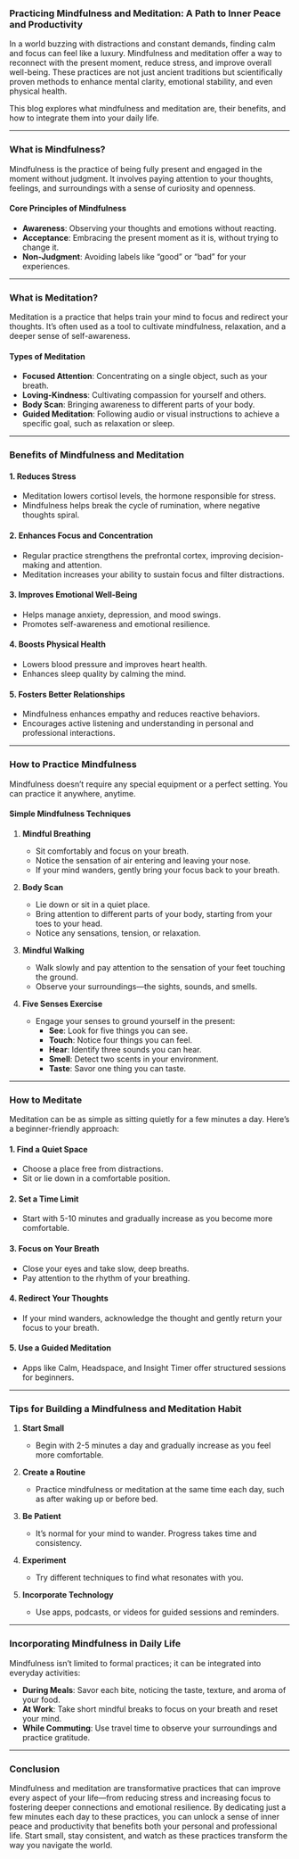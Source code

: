 ### **Practicing Mindfulness and Meditation: A Path to Inner Peace and Productivity**

In a world buzzing with distractions and constant demands, finding calm and focus can feel like a luxury. Mindfulness and meditation offer a way to reconnect with the present moment, reduce stress, and improve overall well-being. These practices are not just ancient traditions but scientifically proven methods to enhance mental clarity, emotional stability, and even physical health.

This blog explores what mindfulness and meditation are, their benefits, and how to integrate them into your daily life.

---

### **What is Mindfulness?**

Mindfulness is the practice of being fully present and engaged in the moment without judgment. It involves paying attention to your thoughts, feelings, and surroundings with a sense of curiosity and openness.

#### **Core Principles of Mindfulness**
- **Awareness**: Observing your thoughts and emotions without reacting.
- **Acceptance**: Embracing the present moment as it is, without trying to change it.
- **Non-Judgment**: Avoiding labels like “good” or “bad” for your experiences.

---

### **What is Meditation?**

Meditation is a practice that helps train your mind to focus and redirect your thoughts. It’s often used as a tool to cultivate mindfulness, relaxation, and a deeper sense of self-awareness.

#### **Types of Meditation**
- **Focused Attention**: Concentrating on a single object, such as your breath.
- **Loving-Kindness**: Cultivating compassion for yourself and others.
- **Body Scan**: Bringing awareness to different parts of your body.
- **Guided Meditation**: Following audio or visual instructions to achieve a specific goal, such as relaxation or sleep.

---

### **Benefits of Mindfulness and Meditation**

#### **1. Reduces Stress**
- Meditation lowers cortisol levels, the hormone responsible for stress.
- Mindfulness helps break the cycle of rumination, where negative thoughts spiral.

#### **2. Enhances Focus and Concentration**
- Regular practice strengthens the prefrontal cortex, improving decision-making and attention.
- Meditation increases your ability to sustain focus and filter distractions.

#### **3. Improves Emotional Well-Being**
- Helps manage anxiety, depression, and mood swings.
- Promotes self-awareness and emotional resilience.

#### **4. Boosts Physical Health**
- Lowers blood pressure and improves heart health.
- Enhances sleep quality by calming the mind.

#### **5. Fosters Better Relationships**
- Mindfulness enhances empathy and reduces reactive behaviors.
- Encourages active listening and understanding in personal and professional interactions.

---

### **How to Practice Mindfulness**

Mindfulness doesn’t require any special equipment or a perfect setting. You can practice it anywhere, anytime.

#### **Simple Mindfulness Techniques**
1. **Mindful Breathing**
   - Sit comfortably and focus on your breath.
   - Notice the sensation of air entering and leaving your nose.
   - If your mind wanders, gently bring your focus back to your breath.

2. **Body Scan**
   - Lie down or sit in a quiet place.
   - Bring attention to different parts of your body, starting from your toes to your head.
   - Notice any sensations, tension, or relaxation.

3. **Mindful Walking**
   - Walk slowly and pay attention to the sensation of your feet touching the ground.
   - Observe your surroundings—the sights, sounds, and smells.

4. **Five Senses Exercise**
   - Engage your senses to ground yourself in the present:
     - **See**: Look for five things you can see.
     - **Touch**: Notice four things you can feel.
     - **Hear**: Identify three sounds you can hear.
     - **Smell**: Detect two scents in your environment.
     - **Taste**: Savor one thing you can taste.

---

### **How to Meditate**

Meditation can be as simple as sitting quietly for a few minutes a day. Here’s a beginner-friendly approach:

#### **1. Find a Quiet Space**
- Choose a place free from distractions.
- Sit or lie down in a comfortable position.

#### **2. Set a Time Limit**
- Start with 5-10 minutes and gradually increase as you become more comfortable.

#### **3. Focus on Your Breath**
- Close your eyes and take slow, deep breaths.
- Pay attention to the rhythm of your breathing.

#### **4. Redirect Your Thoughts**
- If your mind wanders, acknowledge the thought and gently return your focus to your breath.

#### **5. Use a Guided Meditation**
- Apps like Calm, Headspace, and Insight Timer offer structured sessions for beginners.

---

### **Tips for Building a Mindfulness and Meditation Habit**

1. **Start Small**
   - Begin with 2-5 minutes a day and gradually increase as you feel more comfortable.

2. **Create a Routine**
   - Practice mindfulness or meditation at the same time each day, such as after waking up or before bed.

3. **Be Patient**
   - It’s normal for your mind to wander. Progress takes time and consistency.

4. **Experiment**
   - Try different techniques to find what resonates with you.

5. **Incorporate Technology**
   - Use apps, podcasts, or videos for guided sessions and reminders.

---

### **Incorporating Mindfulness in Daily Life**

Mindfulness isn’t limited to formal practices; it can be integrated into everyday activities:
- **During Meals**: Savor each bite, noticing the taste, texture, and aroma of your food.
- **At Work**: Take short mindful breaks to focus on your breath and reset your mind.
- **While Commuting**: Use travel time to observe your surroundings and practice gratitude.

---

### **Conclusion**

Mindfulness and meditation are transformative practices that can improve every aspect of your life—from reducing stress and increasing focus to fostering deeper connections and emotional resilience. By dedicating just a few minutes each day to these practices, you can unlock a sense of inner peace and productivity that benefits both your personal and professional life. Start small, stay consistent, and watch as these practices transform the way you navigate the world.
